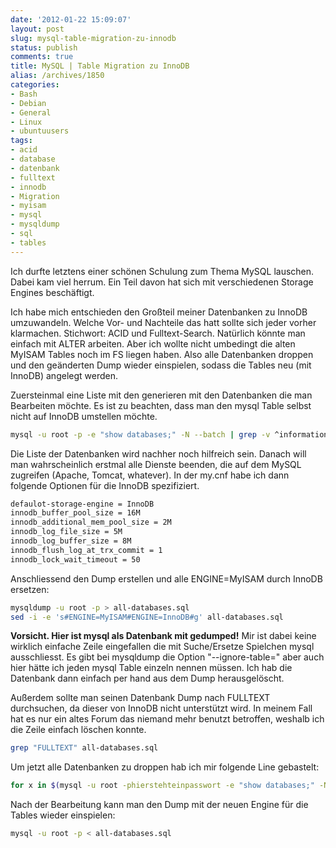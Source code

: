 ```yaml
---
date: '2012-01-22 15:09:07'
layout: post
slug: mysql-table-migration-zu-innodb
status: publish
comments: true
title: MySQL | Table Migration zu InnoDB
alias: /archives/1850
categories:
- Bash
- Debian
- General
- Linux
- ubuntuusers
tags:
- acid
- database
- datenbank
- fulltext
- innodb
- Migration
- myisam
- mysql
- mysqldump
- sql
- tables
---
```


Ich durfte letztens einer schönen Schulung zum Thema MySQL lauschen. Dabei kam viel herrum. Ein Teil davon hat sich mit verschiedenen Storage Engines beschäftigt.

Ich habe mich entschieden den Großteil meiner Datenbanken zu InnoDB umzuwandeln. Welche Vor- und Nachteile das hatt sollte sich jeder vorher klarmachen. Stichwort: ACID und Fulltext-Search. Natürlich könnte man einfach mit ALTER arbeiten. Aber ich wollte nicht umbedingt die alten MyISAM Tables noch im FS liegen haben. Also alle Datenbanken droppen und den geänderten Dump wieder einspielen, sodass die Tables neu (mit InnoDB) angelegt werden.

Zuersteinmal eine Liste mit den generieren mit den Datenbanken die man Bearbeiten möchte. Es ist zu beachten, dass man den mysql Table selbst nicht auf InnoDB umstellen möchte.

``` bash
mysql -u root -p -e "show databases;" -N --batch | grep -v ^information_schema$ | grep -v ^mysql$
```

Die Liste der Datenbanken wird nachher noch hilfreich sein. Danach will man wahrscheinlich erstmal alle Dienste beenden, die auf dem MySQL zugreifen (Apache, Tomcat, whatever). In der my.cnf habe ich dann folgende Optionen für die InnoDB spezifiziert.

``` bash
defaulot-storage-engine = InnoDB
innodb_buffer_pool_size = 16M
innodb_additional_mem_pool_size = 2M
innodb_log_file_size = 5M
innodb_log_buffer_size = 8M
innodb_flush_log_at_trx_commit = 1
innodb_lock_wait_timeout = 50

```


Anschliessend den Dump erstellen und alle ENGINE=MyISAM durch InnoDB ersetzen:

``` bash
mysqldump -u root -p > all-databases.sql
sed -i -e 's#ENGINE=MyISAM#ENGINE=InnoDB#g' all-databases.sql
```



**Vorsicht. Hier ist mysql als Datenbank mit gedumped!** Mir ist dabei keine wirklich einfache Zeile eingefallen die mit Suche/Ersetze Spielchen mysql ausschliesst. Es gibt bei mysqldump die Option "--ignore-table=" aber auch hier hätte ich jeden mysql Table einzeln nennen müssen. Ich hab die Datenbank dann einfach per hand aus dem Dump herausgelöscht.

Außerdem sollte man seinen Datenbank Dump nach FULLTEXT durchsuchen, da dieser von InnoDB nicht unterstützt wird. In meinem Fall hat es nur ein altes Forum das niemand mehr benutzt betroffen, weshalb ich die Zeile einfach löschen konnte.

``` bash
grep "FULLTEXT" all-databases.sql
```


Um jetzt alle Datenbanken zu droppen hab ich mir folgende Line gebastelt:

``` bash
for x in $(mysql -u root -phierstehteinpasswort -e "show databases;" -N --batch | grep -v ^information_schema | grep -v ^mysql$) ; do mysql -u root -phierstehteinpasswort -e "drop database $x ; " --batch  ; done
```


Nach der Bearbeitung kann man den Dump mit der neuen Engine für die Tables wieder einspielen:

``` bash
mysql -u root -p < all-databases.sql
```




